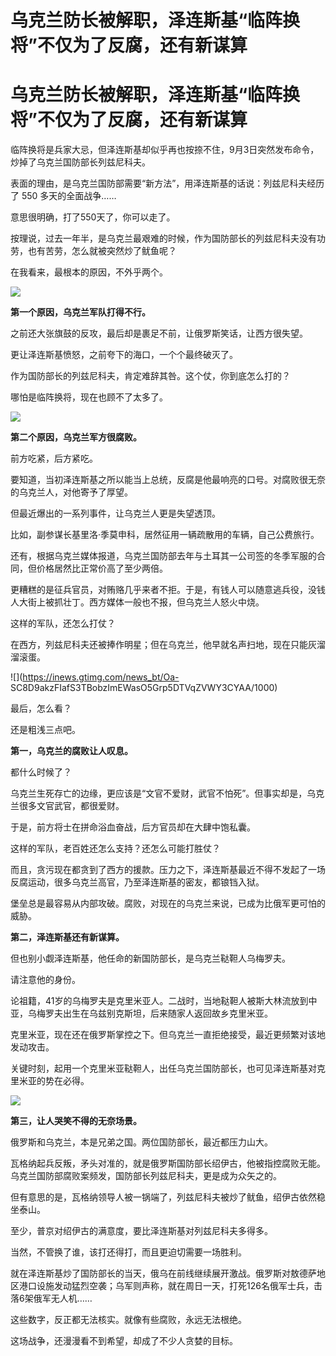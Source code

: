 # 乌克兰防长被解职，泽连斯基“临阵换将”不仅为了反腐，还有新谋算

# 乌克兰防长被解职，泽连斯基“临阵换将”不仅为了反腐，还有新谋算

临阵换将是兵家大忌，但泽连斯基却似乎再也按捺不住，9月3日突然发布命令，炒掉了乌克兰国防部长列兹尼科夫。

表面的理由，是乌克兰国防部需要“新方法”，用泽连斯基的话说：列兹尼科夫经历了 550 多天的全面战争……

意思很明确，打了550天了，你可以走了。

按理说，过去一年半，是乌克兰最艰难的时候，作为国防部长的列兹尼科夫没有功劳，也有苦劳，怎么就被突然炒了鱿鱼呢？

在我看来，最根本的原因，不外乎两个。

![](https://inews.gtimg.com/news_bt/ORzPV2I7IjWaSqoutpfss4dnYbDBVFs63xWltCf8LKxjkAA/1000)

**第一个原因，乌克兰军队打得不行。**

之前还大张旗鼓的反攻，最后却是裹足不前，让俄罗斯笑话，让西方很失望。

更让泽连斯基愤怒，之前夸下的海口，一个个最终破灭了。

作为国防部长的列兹尼科夫，肯定难辞其咎。这个仗，你到底怎么打的？

哪怕是临阵换将，现在也顾不了太多了。

![](https://inews.gtimg.com/news_bt/OKwb3Y0RoyRcO698Z5KHzhgKxzPLqC6M-l1o6q3AVmiIkAA/1000)

**第二个原因，乌克兰军方很腐败。**

前方吃紧，后方紧吃。

要知道，当初泽连斯基之所以能当上总统，反腐是他最响亮的口号。对腐败很无奈的乌克兰人，对他寄予了厚望。

但最近爆出的一系列事件，让乌克兰人更是失望透顶。

比如，副参谋长基里洛·季莫申科，居然征用一辆疏散用的车辆，自己公费旅行。

还有，根据乌克兰媒体报道，乌克兰国防部去年与土耳其一公司签的冬季军服的合同，但价格居然比正常价高了至少两倍。

更糟糕的是征兵官员，对贿赂几乎来者不拒。于是，有钱人可以随意逃兵役，没钱人大街上被抓壮丁。西方媒体一般也不报，但乌克兰人怒火中烧。

这样的军队，还怎么打仗？

在西方，列兹尼科夫还被捧作明星；但在乌克兰，他早就名声扫地，现在只能灰溜溜滚蛋。

![](https://inews.gtimg.com/news_bt/Oa-
SC8D9akzFIafS3TBobzImEWasO5Grp5DTVqZVWY3CYAA/1000)

最后，怎么看？

还是粗浅三点吧。

**第一，乌克兰的腐败让人叹息。**

都什么时候了？

乌克兰生死存亡的边缘，更应该是“文官不爱财，武官不怕死”。但事实却是，乌克兰很多文官武官，都很爱财。

于是，前方将士在拼命浴血奋战，后方官员却在大肆中饱私囊。

这样的军队，老百姓还怎么支持？还怎么可能打胜仗？

而且，贪污现在都贪到了西方的援款。压力之下，泽连斯基最近不得不发起了一场反腐运动，很多乌克兰高官，乃至泽连斯基的密友，都锒铛入狱。

堡垒总是最容易从内部攻破。腐败，对现在的乌克兰来说，已成为比俄军更可怕的威胁。

**第二，泽连斯基还有新谋算。**

但也别小觑泽连斯基，他任命的新国防部长，是乌克兰鞑靼人乌梅罗夫。

请注意他的身份。

论祖籍，41岁的乌梅罗夫是克里米亚人。二战时，当地鞑靼人被斯大林流放到中亚，乌梅罗夫出生在乌兹别克斯坦，后来随家人返回故乡克里米亚。

克里米亚，现在还在俄罗斯掌控之下。但乌克兰一直拒绝接受，最近更频繁对该地发动攻击。

关键时刻，起用一个克里米亚鞑靼人，出任乌克兰国防部长，也可见泽连斯基对克里米亚的势在必得。

![](https://inews.gtimg.com/news_bt/ODK_JUIoQoAZDkCeBBjqlZRpp1g4lKPxl9-q0J6CdfRgQAA/1000)

**第三，让人哭笑不得的无奈场景。**

俄罗斯和乌克兰，本是兄弟之国。两位国防部长，最近都压力山大。

瓦格纳起兵反叛，矛头对准的，就是俄罗斯国防部长绍伊古，他被指控腐败无能。乌克兰国防部腐败案频发，国防部长列兹尼科夫，更是成为众矢之的。

但有意思的是，瓦格纳领导人被一锅端了，列兹尼科夫被炒了鱿鱼，绍伊古依然稳坐泰山。

至少，普京对绍伊古的满意度，要比泽连斯基对列兹尼科夫多得多。

当然，不管换了谁，该打还得打，而且更迫切需要一场胜利。

就在泽连斯基炒了国防部长的当天，俄乌在前线继续展开激战。俄罗斯对敖德萨地区港口设施发动猛烈空袭；乌军则声称，就在周日一天，打死126名俄军士兵，击落6架俄军无人机……

这些数字，反正都无法核实。就像有些腐败，永远无法根绝。

这场战争，还漫漫看不到希望，却成了不少人贪婪的目标。

